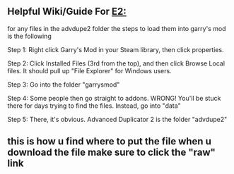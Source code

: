 Helpful Wiki/Guide For [E2:](https://github.com/wiremod/wire/wiki/Expression-2)
----------------------------------------------------------------------------
for any files in the advdupe2 folder the steps to load them into garry's mod is the following

Step 1: Right click Garry's Mod in your Steam library, then click properties.

Step 2: Click Installed Files (3rd from the top), and then click Browse Local files. It should pull up "File Explorer" for Windows users.

Step 3: Go into the folder "garrysmod"

Step 4: Some people then go straight to addons. WRONG! You'll be stuck there for days trying to find the files. Instead, go into "data"

Step 5: There, it's obvious. Advanced Duplicator 2 is the folder "advdupe2"

this is how u find where to put the file when u download the file make sure to click the "raw" link
----------------------------------------------------------------------------
